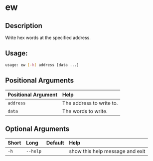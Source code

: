 



# ew

## Description


Write hex words at the specified address.
## Usage:


```bash
usage: ew [-h] address [data ...]

```
## Positional Arguments

|Positional Argument|Help|
| :--- | :--- |
|`address`|The address to write to.|
|`data`|The words to write.|

## Optional Arguments

|Short|Long|Default|Help|
| :--- | :--- | :--- | :--- |
|`-h`|`--help`||show this help message and exit|
